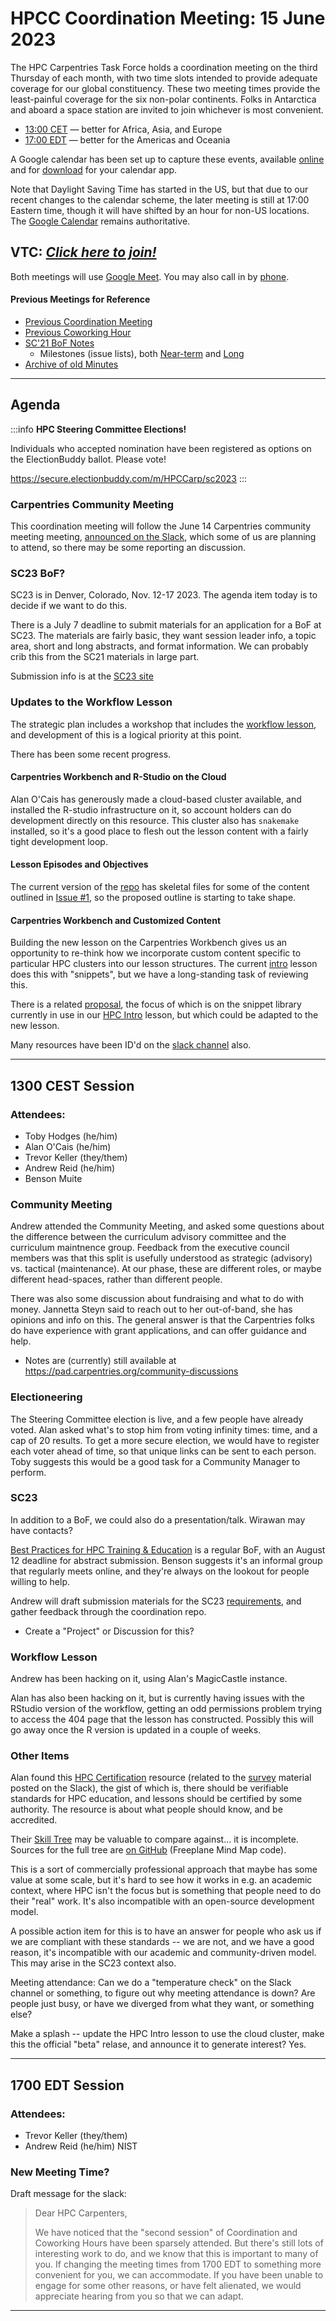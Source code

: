 # HPCC Coordination Meeting: 15 June 2023

The HPC Carpentries Task Force holds a coordination meeting on the third
Thursday of each month, with two time slots intended to provide adequate
coverage for our global constituency. These two meeting times provide the
least-painful coverage for the six non-polar continents. Folks in Antarctica
and aboard a space station are invited to join whichever is most convenient.

- [13:00 CET][earlier] &mdash; better for Africa, Asia, and Europe
- [17:00 EDT][evening] &mdash; better for the Americas and Oceania

A Google calendar has been set up to capture these events, available
[online][gcal] and for [download][ical] for your calendar app.

Note that Daylight Saving Time has started in the US, but that due to our
recent changes to the calendar scheme, the later meeting is still at 17:00
Eastern time, though it will have shifted by an hour for non-US locations. The
[Google Calendar][gcal] remains authoritative.

<!-- Info & Callback links -->

[meet]: https://meet.google.com/gez-aeui-jdx
[phone]: https://tel.meet/gez-aeui-jdx?hs=5
[earlier]:
  https://www.timeanddate.com/worldclock/fixedtime.html?iso=20230615T13&p1=187&msg=HPC+Carpentry+Coordinatoin+1
[evening]:
  https://www.timeanddate.com/worldclock/fixedtime.html?iso=20230615T17&p1=250&msg=HPC+Carpentry+Coordination+2
[last-cowork]: https://codimd.carpentries.org/9pfAzI1ZTBe2QVOt-uSjsw
[last-coord]: https://codimd.carpentries.org/SIUTsoasR_q3LlmHN5NZHw
[gcal]:
  https://calendar.google.com/calendar/?cid=bWp0ZWh0ZmEycmVjZGZtNmZjdGUwMWVhdGNAZ3JvdXAuY2FsZW5kYXIuZ29vZ2xlLmNvbQ
[ical]:
  https://calendar.google.com/calendar/ical/mjtehtfa2recdfm6fcte01eatc%40group.calendar.google.com/public/basic.ics

<!-- comms channels -->

[website]: https://github.com/hpc-carpentry/hpc-carpentry.github.io
[twitter]: https://twitter.com/hpccarpentry
[topicbox]: https://carpentries.topicbox.com/groups/discuss-hpc
[slack]: https://swcarpentry.slack.com/archives/CEXAZR52T

<!-- useful activity links-->

[bof-codi]: https://codimd.carpentries.org/9-Y8OaVIT2qpb_P47TR7Lw?view
[minutes]: https://github.com/hpc-carpentry/coordination/tree/main/minutes
[sc21-milestone]: https://github.com/hpc-carpentry/coordination/milestone/1
[sc21-milestone-long]:
  https://github.com/hpc-carpentry/coordination/milestone/2
[intro-lesson]: https://github.com/carpentries-incubator/hpc-intro
[workflow-lesson]: https://github.com/carpentries-incubator/hpc-workflows
[ccon-breakout]: https://codimd.carpentries.org/Epr50mepQ-WWNsLA1M1UlA
[ccon-sprints]: https://codimd.carpentries.org/hXwa7RTnRSirzvzwTDfeJw
[ccon-room1]:
  https://codimd.carpentries.org/hXwa7RTnRSirzvzwTDfeJw#Room-1---locating-Snakemakeworkflow-concepts-in-existing-lesson-content

## VTC: **_[Click here to join!][meet]_**

Both meetings will use [Google Meet][meet]. You may also call in by [phone].

#### Previous Meetings for Reference

- [Previous Coordination Meeting][last-coord]
- [Previous Coworking Hour][last-cowork]
- [SC'21 BoF Notes][bof-codi]
  - Milestones (issue lists), both [Near-term][sc21-milestone] and
    [Long][sc21-milestone-long]
- [Archive of old Minutes][minutes]

---

## Agenda

:::info **HPC Steering Committee Elections!**

Individuals who accepted nomination have been registered as options on the
ElectionBuddy ballot. Please vote!

https://secure.electionbuddy.com/m/HPCCarp/sc2023 :::

### Carpentries Community Meeting

This coordination meeting will follow the June 14 Carpentries community meeting
meeting,
[announced on the Slack](https://swcarpentry.slack.com/archives/C03LE48AY/p1684868589297399),
which some of us are planning to attend, so there may be some reporting an
discussion.

### SC23 BoF?

SC23 is in Denver, Colorado, Nov. 12-17 2023. The agenda item today is to
decide if we want to do this.

There is a July 7 deadline to submit materials for an application for a BoF at
SC23. The materials are fairly basic, they want session leader info, a topic
area, short and long abstracts, and format information. We can probably crib
this from the SC21 materials in large part.

Submission info is at the
[SC23 site](https://sc23.supercomputing.org/program/birds-of-a-feather/)

### Updates to the Workflow Lesson

The strategic plan includes a workshop that includes the [workflow
lesson][workflow-lesson], and development of this is a logical priority at this
point.

There has been some recent progress.

#### Carpentries Workbench and R-Studio on the Cloud

Alan O'Cais has generously made a cloud-based cluster available, and installed
the R-studio infrastructure on it, so account holders can do development
directly on this resource. This cluster also has `snakemake` installed, so it's
a good place to flesh out the lesson content with a fairly tight development
loop.

#### Lesson Episodes and Objectives

The current version of the [repo][workflow-lesson] has skeletal files for some
of the content outlined in
[Issue #1](https://github.com/carpentries-incubator/hpc-workflows/issues/1), so
the proposed outline is starting to take shape.

#### Carpentries Workbench and Customized Content

Building the new lesson on the Carpentries Workbench gives us an opportunity to
re-think how we incorporate custom content specific to particular HPC clusters
into our lesson structures. The current [intro][intro-lesson] lesson does this
with "snippets", but we have a long-standing task of reviewing this.

There is a related
[proposal](https://github.com/hpc-carpentry/coordination/issues/122), the focus
of which is on the snippet library currently in use in our [HPC
Intro][intro-lesson] lesson, but which could be adapted to the new lesson.

Many resources have been ID'd on the
[slack channel](https://swcarpentry.slack.com/archives/CEXAZR52T) also.

---

## 1300 CEST Session

### Attendees:

- Toby Hodges (he/him)
- Alan O'Cais (he/him)
- Trevor Keller (they/them)
- Andrew Reid (he/him)
- Benson Muite

### Community Meeting

Andrew attended the Community Meeting, and asked some questions about the
difference between the curriculum advisory committee and the curriculum
maintnence group. Feedback from the executive council members was that this
split is usefully understood as strategic (advisory) vs. tactical
(maintenance). At our phase, these are different roles, or maybe different
head-spaces, rather than different people.

There was also some discussion about fundraising and what to do with money.
Jannetta Steyn said to reach out to her out-of-band, she has opinions and info
on this. The general answer is that the Carpentries folks do have experience
with grant applications, and can offer guidance and help.

- Notes are (currently) still available at
  https://pad.carpentries.org/community-discussions

### Electioneering

The Steering Committee election is live, and a few people have already voted.
Alan asked what's to stop him from voting infinity times: time, and a cap of 20
results. To get a more secure election, we would have to register each voter
ahead of time, so that unique links can be sent to each person. Toby suggests
this would be a good task for a Community Manager to perform.

### SC23

In addition to a BoF, we could also do a presentation/talk. Wirawan may have
contacts?

[Best Practices for HPC Training & Education](https://sighpceducation.acm.org/events/bphte23cfp/)
is a regular BoF, with an August 12 deadline for abstract submission. Benson
suggests it's an informal group that regularly meets online, and they're always
on the lookout for people willing to help.

Andrew will draft submission materials for the SC23
[requirements](https://sc23.supercomputing.org/program/birds-of-a-feather/),
and gather feedback through the coordination repo.

- Create a "Project" or Discussion for this?

### Workflow Lesson

Andrew has been hacking on it, using Alan's MagicCastle instance.

Alan has also been hacking on it, but is currently having issues with the
RStudio version of the workflow, getting an odd permissions problem trying to
access the 404 page that the lesson has constructed. Possibly this will go away
once the R version is updated in a couple of weeks.

### Other Items

Alan found this [HPC Certification](https://www.hpc-certification.org/)
resource (related to the
[survey](https://www.mentimeter.com/app/presentation/al1au3yfejuriwbdc1e8oyhv4vh795sh/nwsk5av4qsuo)
material posted on the Slack), the gist of which is, there should be verifiable
standards for HPC education, and lessons should be certified by some authority.
The resource is about what people should know, and be accredited.

Their [Skill Tree](https://www.hpc-certification.org/cs/#skill-tree) may be
valuable to compare against... it is incomplete. Sources for the full tree are
[on GitHub](https://github.com/HPC-certification-forum/skill-tree) (Freeplane
Mind Map code).

This is a sort of commercially professional approach that maybe has some value
at some scale, but it's hard to see how it works in e.g. an academic context,
where HPC isn't the focus but is something that people need to do their "real"
work. It's also incompatible with an open-source development model.

A possible action item for this is to have an answer for people who ask us if
we are compliant with these standards -- we are not, and we have a good reason,
it's incompatible with our academic and community-driven model. This may arise
in the SC23 context also.

Meeting attendance: Can we do a "temperature check" on the Slack channel or
something, to figure out why meeting attendance is down? Are people just busy,
or have we diverged from what they want, or something else?

Make a splash -- update the HPC Intro lesson to use the cloud cluster, make
this the official "beta" relase, and announce it to generate interest? Yes.

---

## 1700 EDT Session

### Attendees:

- Trevor Keller (they/them)
- Andrew Reid (he/him) NIST

### New Meeting Time?

Draft message for the slack:

> Dear HPC Carpenters,
>
> We have noticed that the "second session" of Coordination and Coworking Hours
> have been sparsely attended. But there's still lots of interesting work to
> do, and we know that this is important to many of you. If changing the
> meeting times from 1700 EDT to something more convenient for you, we can
> accommodate. If you have been unable to engage for some other reasons, or
> have felt alienated, we would appreciate hearing from you so that we can
> adapt.

---
